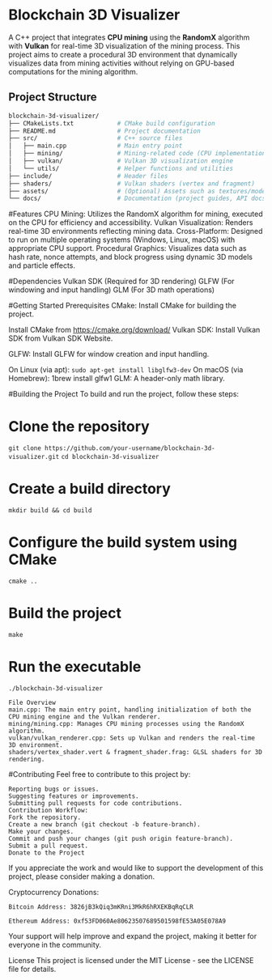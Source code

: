 # Blockchain 3D Visualizer

A C++ project that integrates **CPU mining** using the **RandomX** algorithm with **Vulkan** for real-time 3D visualization of the mining process. This project aims to create a procedural 3D environment that dynamically visualizes data from mining activities without relying on GPU-based computations for the mining algorithm.

## Project Structure

```bash
blockchain-3d-visualizer/
├── CMakeLists.txt            # CMake build configuration
├── README.md                 # Project documentation
├── src/                      # C++ source files
│   ├── main.cpp              # Main entry point
│   ├── mining/               # Mining-related code (CPU implementation)
│   ├── vulkan/               # Vulkan 3D visualization engine
│   └── utils/                # Helper functions and utilities
├── include/                  # Header files
├── shaders/                  # Vulkan shaders (vertex and fragment)
├── assets/                   # (Optional) Assets such as textures/models
└── docs/                     # Documentation (project guides, API docs)
```

#Features
CPU Mining: Utilizes the RandomX algorithm for mining, executed on the CPU for efficiency and accessibility.
Vulkan Visualization: Renders real-time 3D environments reflecting mining data.
Cross-Platform: Designed to run on multiple operating systems (Windows, Linux, macOS) with appropriate CPU support.
Procedural Graphics: Visualizes data such as hash rate, nonce attempts, and block progress using dynamic 3D models and particle effects.

#Dependencies
Vulkan SDK (Required for 3D rendering)
GLFW (For windowing and input handling)
GLM (For 3D math operations)

#Getting Started
Prerequisites
CMake: Install CMake for building the project.

Install CMake from https://cmake.org/download/
Vulkan SDK: Install Vulkan SDK from Vulkan SDK Website.

GLFW: Install GLFW for window creation and input handling.

On Linux (via apt): `sudo apt-get install libglfw3-dev`
On macOS (via Homebrew): 1brew install glfw1
GLM: A header-only math library.

#Building the Project
To build and run the project, follow these steps:

# Clone the repository
`git clone https://github.com/your-username/blockchain-3d-visualizer.git`
`cd blockchain-3d-visualizer`

# Create a build directory
`mkdir build && cd build`

# Configure the build system using CMake
`cmake ..`

# Build the project
`make`

# Run the executable
`./blockchain-3d-visualizer`

```
File Overview
main.cpp: The main entry point, handling initialization of both the CPU mining engine and the Vulkan renderer.
mining/mining.cpp: Manages CPU mining processes using the RandomX algorithm.
vulkan/vulkan_renderer.cpp: Sets up Vulkan and renders the real-time 3D environment.
shaders/vertex_shader.vert & fragment_shader.frag: GLSL shaders for 3D rendering.
```

#Contributing
Feel free to contribute to this project by:
```
Reporting bugs or issues.
Suggesting features or improvements.
Submitting pull requests for code contributions.
Contribution Workflow:
Fork the repository.
Create a new branch (git checkout -b feature-branch).
Make your changes.
Commit and push your changes (git push origin feature-branch).
Submit a pull request.
Donate to the Project
```
If you appreciate the work and would like to support the development of this project, please consider making a donation.

Cryptocurrency Donations:
```
Bitcoin Address: 3826jB3kQiq3mKRni3MkR6hRXEKBqRqCLR
```
```
Ethereum Address: 0xf53FD060Ae80623507689501598fE53A05E078A9
```
Your support will help improve and expand the project, making it better for everyone in the community.

License
This project is licensed under the MIT License - see the LICENSE file for details.
